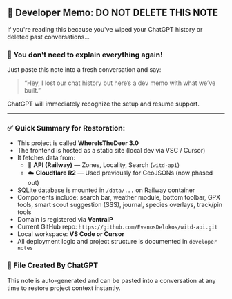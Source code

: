 ## 🛑 Developer Memo: DO NOT DELETE THIS NOTE

If you're reading this because you've wiped your ChatGPT history or deleted past conversations...

### 📣 You don't need to explain everything again!

Just paste this note into a fresh conversation and say:

> “Hey, I lost our chat history but here’s a dev memo with what we’ve built.”

ChatGPT will immediately recognize the setup and resume support.

---

### ✅ Quick Summary for Restoration:

- This project is called **WhereIsTheDeer 3.0**
- The frontend is hosted as a static site (local dev via VSC / Cursor)
- It fetches data from:
  - 🦌 **API (Railway)** — Zones, Locality, Search (`witd-api`)
  - ☁️ **Cloudflare R2** — Used previously for GeoJSONs (now phased out)
- SQLite database is mounted in `/data/...` on Railway container
- Components include: search bar, weather module, bottom toolbar, GPX tools, smart scout suggestion (SSS), journal, species overlays, track/pin tools
- Domain is registered via **VentraIP**
- Current GitHub repo: `https://github.com/EvanosDelokos/witd-api.git`
- Local workspace: **VS Code or Cursor**
- All deployment logic and project structure is documented in `developer notes`

### 📎 File Created By ChatGPT

This note is auto-generated and can be pasted into a conversation at any time to restore project context instantly.
